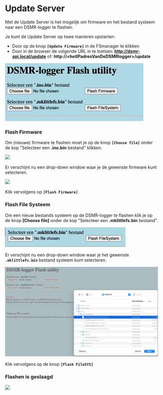 # Update Server

Met de Update Server is het mogelijk om firmware en het bestand systeem naar een DSMR-logger te flashen.

Je kunt de Update Server op twee manieren opstarten:

* Door op de knop **`[Update Firmware]`** in de FSmanager te klikken
* Door in de browser de volgende URL in te toetsen:      **http://dsmr-api.local/update** of:      **http://&lt;hetIPadresVanDeDSMRlogger&gt;/update**

![](.gitbook/assets/screenshot-2021-06-10-at-10.13.14.png)

### Flash Firmware

Om \(nieuwe\) firmware te flashen moet je op de knop **`[Choose file]`** onder de kop "Selecteer een **.ino.bin** bestand" klikken.

![](.gitbook/assets/chooseino.png)

Er verschijnt nu een drop-down window waar je de gewenste firmware kunt selecteren.

![](.gitbook/assets/choose_ino_bin.png)

Klik vervolgens op **`[Flash Firmware]`**

### Flash File Systeem

Om een nieuw bestands systeem op de DSMR-logger te flashen klik je op de knop **\[Choose file\]** onder de kop "Selecteer een **.mklittlefs.bin** bestand".

![](.gitbook/assets/screenshot-2021-06-10-at-10.16.17.png)

Er verschijnt nu een drop-down window waar je het gewenste **`.mklittlefs.bin`** bestand systeem kunt selecteren.

![](.gitbook/assets/screenshot-2021-06-10-at-10.16.00.png)

Klik vervolgens op de knop **`[Flash FileSYS]`**

### Flashen is geslaagd

![](.gitbook/assets/image.png)

